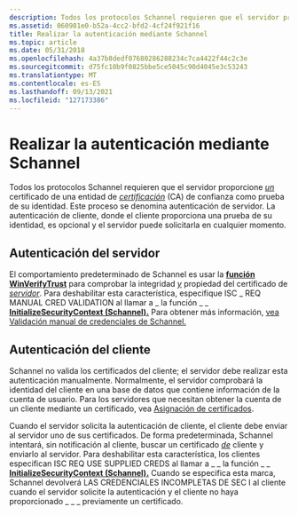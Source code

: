 ```yaml
---
description: Todos los protocolos Schannel requieren que el servidor proporcione un certificado de una entidad de certificación (CA) de confianza como prueba de su identidad.
ms.assetid: 060981e0-b52a-4cc2-bfd2-4cf24f921f16
title: Realizar la autenticación mediante Schannel
ms.topic: article
ms.date: 05/31/2018
ms.openlocfilehash: 4a37b8dedf07680286288234c7ca4422f44c2c3e
ms.sourcegitcommit: d75fc10b9f0825bbe5ce5045c90d4045e3c53243
ms.translationtype: MT
ms.contentlocale: es-ES
ms.lasthandoff: 09/13/2021
ms.locfileid: "127173386"
---
```

# <a name="performing-authentication-using-schannel"></a>Realizar la autenticación mediante Schannel

Todos los protocolos Schannel requieren que el servidor proporcione [*un*](../secgloss/c-gly.md) certificado de una entidad de [*certificación*](../secgloss/c-gly.md) (CA) de confianza como prueba de su identidad. Este proceso se denomina autenticación de servidor. La autenticación de cliente, donde el cliente proporciona una prueba de su identidad, es opcional y el servidor puede solicitarla en cualquier momento.

## <a name="authenticating-the-server"></a>Autenticación del servidor

El comportamiento predeterminado de Schannel es usar la [**función WinVerifyTrust**](/windows/win32/api/wintrust/nf-wintrust-winverifytrust) para comprobar la integridad [*y*](../secgloss/i-gly.md) propiedad del certificado de [*servidor*](../secgloss/s-gly.md). Para deshabilitar esta característica, especifique ISC \_ REQ MANUAL CRED VALIDATION al llamar a \_ la función \_ \_ [**InitializeSecurityContext (Schannel).**](./initializesecuritycontext--schannel.md) Para obtener más información, [vea Validación manual de credenciales de Schannel.](manually-validating-schannel-credentials.md)

## <a name="authenticating-the-client"></a>Autenticación del cliente

Schannel no valida los certificados del cliente; el servidor debe realizar esta autenticación manualmente. Normalmente, el servidor comprobará la identidad del cliente en una base de datos que contiene información de la cuenta de usuario. Para los servidores que necesitan obtener la cuenta de un cliente mediante un certificado, vea [Asignación de certificados](mapping-certificates.md).

Cuando el servidor solicita la autenticación de cliente, el cliente debe enviar al servidor uno de sus certificados. De forma predeterminada, Schannel intentará, sin notificación al cliente, buscar un certificado [*de*](../secgloss/c-gly.md) cliente y enviarlo al servidor. Para deshabilitar esta característica, los clientes especifican ISC REQ USE SUPPLIED CREDS al llamar a \_ \_ la función \_ \_ [**InitializeSecurityContext (Schannel).**](./initializesecuritycontext--schannel.md) Cuando se especifica esta marca, Schannel devolverá LAS CREDENCIALES INCOMPLETAS DE SEC I al cliente cuando el servidor solicite la autenticación y el cliente no haya proporcionado \_ \_ \_ previamente un certificado.

 

 
